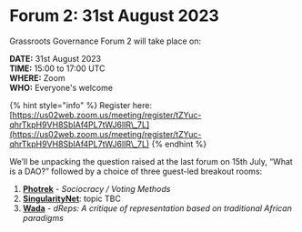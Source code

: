 # Forum 2: 31st August 2023

Grassroots Governance Forum 2 will take place on:

**DATE:** 31st August 2023\
**TIME:** 15:00 to 17:00 UTC\
**WHERE:** Zoom\
**WHO:** Everyone's welcome

{% hint style="info" %}
Register here: [https://us02web.zoom.us/meeting/register/tZYuc-qhrTkpH9VH8SbIAf4PL7tWJ6lIR\_7L](https://us02web.zoom.us/meeting/register/tZYuc-qhrTkpH9VH8SbIAf4PL7tWJ6lIR\_7L)
{% endhint %}

We’ll be unpacking the question raised at the last forum on 15th July, “What is a DAO?” followed by a choice of three guest-led breakout rooms:

1. [**Photrek**](https://www.photrek.io/home) - _Sociocracy / Voting Methods_
2. [**SingularityNet**](https://singularitynet.io/): topic TBC
3. [**Wada**](https://www.wada.org/) - _dReps: A critique of representation based on traditional African paradigms_

